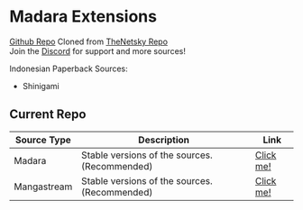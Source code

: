 # Madara Extensions

[Github Repo]([https://github.com/naufaljct48/nopools-extensions](https://github.com/naufaljct48/madara-extensions))
Cloned from [TheNetsky Repo](https://github.com/TheNetsky/extensions-generic-0.8)
<br>
Join the [Discord](https://discord.gg/rmf6jQpMU9) for support and more sources!

Indonesian Paperback Sources:

- Shinigami

## Current Repo

| Source Type  | Description                                   | Link                                                                 |
| ------------ | --------------------------------------------- | -------------------------------------------------------------------  |
|     Madara   | Stable versions of the sources. (Recommended) | [Click me!](https://naufaljct48.github.io/madara-extensions/madara/) |
| Mangastream  | Stable versions of the sources. (Recommended) | [Click me!](https://naufaljct48.github.io/nopools-extensions/0.6/)   |
